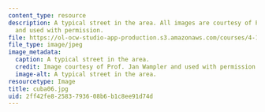 ```yaml
---
content_type: resource
description: A typical street in the area. All images are courtesy of Prof. Jan Wampler
  and used with permission.
file: https://ol-ocw-studio-app-production.s3.amazonaws.com/courses/4-196-architecture-design-level-ii-cuba-studio-spring-2004/2ff42fe82583793608b6b1c8ee91d74d_cuba06.jpg
file_type: image/jpeg
image_metadata:
  caption: A typical street in the area.
  credit: Image courtesy of Prof. Jan Wampler and used with permission.
  image-alt: A typical street in the area.
resourcetype: Image
title: cuba06.jpg
uid: 2ff42fe8-2583-7936-08b6-b1c8ee91d74d
---
```

